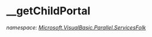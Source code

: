 ﻿
# __getChildPortal
_namespace: [Microsoft.VisualBasic.Parallel.ServicesFolk](N-Microsoft.VisualBasic.Parallel.ServicesFolk.md)_






